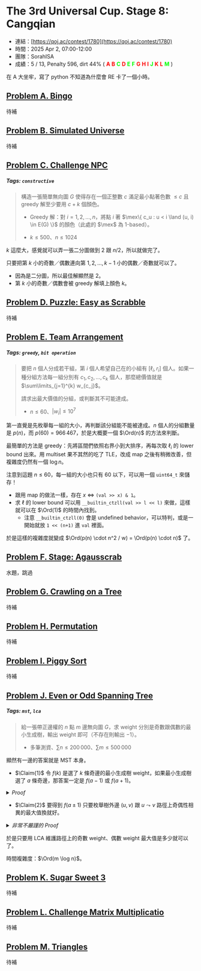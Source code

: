 # The 3rd Universal Cup. Stage 8: Cangqian

- 連結：[https://qoj.ac/contest/1780](https://qoj.ac/contest/1780)
- 時間：2025 Apr 2, 07:00-12:00
- 團隊：SorahISA
- 成績：5 / 13, Penalty 596, dirt 44% (
  <b style="color:red">A</b>
  <b style="color:red">B</b>
  <b style="color:lime">C</b>
  <b style="color:red">D</b>
  <b style="color:lime">E</b>
  <b style="color:lime">F</b>
  <b style="color:red">G</b>
  <b style="color:red">H</b>
  <b style="color:red">I</b>
  <b style="color:lime">J</b>
  <b style="color:red">K</b>
  <b style="color:red">L</b>
  <b style="color:lime">M</b>
)

在 A 大坐牢，寫了 python 不知道為什麼會 RE 卡了一個小時。





## [Problem A. Bingo](https://qoj.ac/contest/1780/problem/8932)

待補





## [Problem B. Simulated Universe](https://qoj.ac/contest/1780/problem/8933)

待補





## [Problem C. Challenge NPC](https://qoj.ac/contest/1780/problem/8934)

##### Tags: `constructive`

> 構造一張簡單無向圖 $G$ 使得存在一個正整數 $c$ 滿足最小點著色數 $\le c$ 且 greedy 解至少要用 $c + k$ 個顏色。
> 
> - Greedy 解：對 $i = 1, 2, \ldots, n$，將點 $i$ 著 $\mex\{ c_u : u < i \land (u, i) \in E(G) \}$ 的顏色（此處的 $\mex$ 為 $1$-based）。
> 
> * $k \le 500$、$n \le 1024$

$k$ 這麼大，感覺就可以弄一張二分圖做到 $2$ 跟 $n/2$，所以就做完了。

只要把第 $k$ 小的奇數／偶數連向第 $1, 2, \ldots, k-1$ 小的偶數／奇數就可以了。

- 因為是二分圖，所以最佳解顯然是 $2$。
- 第 $k$ 小的奇數／偶數會被 greedy 解填上顏色 $k$。





## [Problem D. Puzzle: Easy as Scrabble](https://qoj.ac/contest/1780/problem/8935)

待補





## [Problem E. Team Arrangement](https://qoj.ac/contest/1780/problem/8936)

##### Tags: `greedy`, `bit operation`

> 要把 $n$ 個人分成若干組，第 $i$ 個人希望自己在的小組有 $[\ell_i, r_i]$ 個人。如果一種分組方法每一組分別有 $c_1, c_2, \ldots, c_k$ 個人，那麼總價值就是 $\sum\limits_{j=1}^{k} w_{c_j}$。
> 
> 請求出最大價值的分組，或判斷其不可能達成。
> 
> * $n \le 60$、$|w_i| \le 10^7$

第一直覺是先枚舉每一組的大小，再判斷該分組能不能被達成。$n$ 個人的分組數量是 $p(n)$，而 $p(60) = 966\,467$，於是大概要一個 $\Ord(n)$ 的方法來判斷。

最簡單的方法是 greedy：先將區間們依照右界小到大排序，再每次取 $\ell_i$ 的 lower bound 出來。用 multiset 果不其然的吃了 TLE，改成 map 之後有稍微改善，但複雜度仍然有一個 $\log n$。

注意到這題 $n \le 60$，每一組的大小也只有 $60$ 以下，可以用一個 `uint64_t` 來儲存！

- 跟用 map 的做法一樣，存在 $x$ $\Longleftrightarrow$ `(val >> x) & 1`。
- 求 $\ell$ 的 lower bound 可以用 `__builtin_ctzll(val >> l << l)` 來做，這樣就可以在 $\Ord(1)$ 的時間內找到。
  - 注意 `__builtin_ctzll(0)` 會是 undefined behavior，可以特判，或是一開始就放 `1 << (n+1)` 進 `val` 裡面。

於是這樣的複雜度就變成 $\Ord(p(n) \cdot n^2 / w) = \Ord(p(n) \cdot n)$ 了。





## [Problem F. Stage: Agausscrab](https://qoj.ac/contest/1780/problem/8937)

水題，跳過





## [Problem G. Crawling on a Tree](https://qoj.ac/contest/1780/problem/8938)

待補





## [Problem H. Permutation](https://qoj.ac/contest/1780/problem/8939)

待補





## [Problem I. Piggy Sort](https://qoj.ac/contest/1780/problem/8940)

待補





## [Problem J. Even or Odd Spanning Tree](https://qoj.ac/contest/1780/problem/8941)

##### Tags: `mst`, `lca`

> 給一張帶正邊權的 $n$ 點 $m$ 邊無向圖 $G$，求 weight 分別是奇數跟偶數的最小生成樹，輸出 weight 即可（不存在則輸出 $-1$）。
> 
> * 多筆測資、$\sum n \le 200\,000$、$\sum m \le 500\,000$

顯然有一邊的答案就是 MST 本身。

- $\Claim{1}$ 令 $f(k)$ 是選了 $k$ 條奇邊的最小生成樹 weight，如果最小生成樹選了 $a$ 條奇邊，那答案一定是 $f(a-1)$ 或 $f(a+1)$。

<details><summary><i>Proof</i></summary>

根據經典 Aliens 題「黑白生成樹」可以證明 $f$ 有凸性。

</details>

- $\Claim{2}$ 要得到 $f(a \pm 1)$ 只要枚舉樹外邊 $(u, v)$ 跟 $u \leadsto v$ 路徑上奇偶性相異的最大值換就好。

<details><summary><i>非常不嚴謹的 Proof</i></summary>

隨意抓一棵最小生成樹 $T$，其權重是 $f(a) = \min\limits_{0 \le i \le n-1}{f(i)}$。

考慮原本 $T$ 中 $u \leadsto v$ 路徑上的一條邊 $e_1 = (a_{11}, a_{12}, w_1)$ 被拔掉，替換成 $e_2 = (a_{21}, a_{22}, w_2)$，從而使 $e_3 = (a_{31}, a_{32}, w_3)$ 這條邊成為 $u \leadsto v$ 路徑的新最大值。把 $e_2$ 邊加進來之後的 $T'$ 會變成一棵基環樹，環上包含 $e_1, e_2, e_3$ 三條邊跟其他一些邊。

這樣做會使答案變好的條件是 $(e_3 - e_1) - (e_2 - e_1) > 0 \implies e_3 > e_2$，但這種情況下 $T - e_3 + e_2$ 會是權重更小的 MST，與原假設不符。

應該可以推廣到替換任意條邊的情況，但我推不出來。

順帶一提，官解用「這是擬陣的性質」一筆帶過，但我不熟擬陣不會證。有機會再補證明。

</details>

於是只要用 LCA 維護路徑上的奇數 weight、偶數 weight 最大值是多少就可以了。

時間複雜度：$\Ord(m \log n)$。





## [Problem K. Sugar Sweet 3](https://qoj.ac/contest/1780/problem/8942)

待補





## [Problem L. Challenge Matrix Multiplicatio](https://qoj.ac/contest/1780/problem/8943)

待補





## [Problem M. Triangles](https://qoj.ac/contest/1780/problem/8944)

待補


